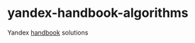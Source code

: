 # yandex-handbook-algorithms
Yandex [handbook](https://academy.yandex.ru/handbook/algorithms) solutions
